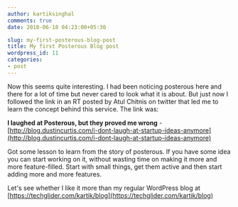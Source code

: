 ```yaml
---
author: kartiksinghal
comments: true
date: 2010-06-18 04:23:00+05:30

slug: my-first-posterous-blog-post
title: My first Posterous Blog post
wordpress_id: 11
categories:
- post
---
```


   

Now this seems quite interesting. I had been noticing posterous here and there for a lot of time but never cared to look what it is about. But just now I followed the link in an RT posted by Atul Chitnis on twitter that led me to learn the concept behind this service. The link was:




  
**I laughed at Posterous, but they proved me wrong** - [http://blog.dustincurtis.com/i-dont-laugh-at-startup-ideas-anymore](http://blog.dustincurtis.com/i-dont-laugh-at-startup-ideas-anymore)

Got some lesson to learn from the story of posterous. If you have some idea you can start working on it, without wasting time on making it more and more feature-filled. Start with small things, get them active and then start adding more and more features.

Let's see whether I like it more than my regular WordPress blog at [https://techglider.com/kartik/blog](https://techglider.com/kartik/blog)


  
